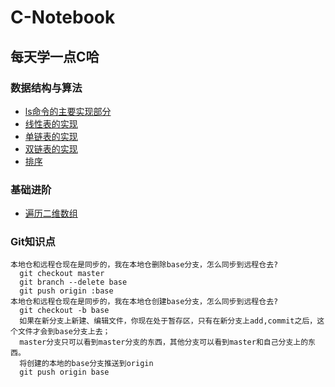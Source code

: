 # C-Notebook
## 每天学一点C哈
### 数据结构与算法
* [ls命令的主要实现部分](./ls-Command)
* [线性表的实现](./SequenceList)
* [单链表的实现](./SingleLinkTable)
* [双链表的实现](./DoubleLinkTable)
* [排序](./Sort)
### 基础进阶
* [遍历二维数组](./Advanced/a.md)
### Git知识点
```
本地仓和远程仓现在是同步的，我在本地仓删除base分支，怎么同步到远程仓去?
  git checkout master
  git branch --delete base
  git push origin :base
本地仓和远程仓现在是同步的，我在本地仓创建base分支，怎么同步到远程仓去?
  git checkout -b base
  如果在新分支上新建、编辑文件，你现在处于暂存区，只有在新分支上add,commit之后，这个文件才会到base分支上去；
  master分支只可以看到master分支的东西，其他分支可以看到master和自己分支上的东西。
  将创建的本地的base分支推送到origin
  git push origin base 
```
